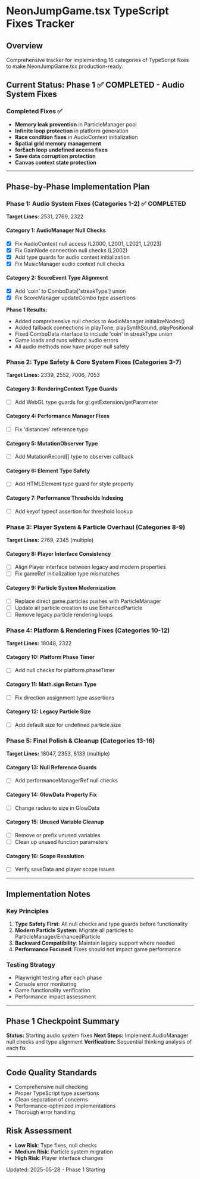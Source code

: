 # NeonJumpGame.tsx TypeScript Fixes Tracker

## Overview
Comprehensive tracker for implementing 16 categories of TypeScript fixes to make NeonJumpGame.tsx production-ready.

## Current Status: Phase 1 ✅ COMPLETED - Audio System Fixes

### Completed Fixes ✅
- **Memory leak prevention** in ParticleManager pool
- **Infinite loop protection** in platform generation
- **Race condition fixes** in AudioContext initialization
- **Spatial grid memory management**
- **forEach loop undefined access fixes**
- **Save data corruption protection**
- **Canvas context state protection**

---

## Phase-by-Phase Implementation Plan

### Phase 1: Audio System Fixes (Categories 1-2) ✅ COMPLETED
**Target Lines:** 2531, 2769, 2322

#### Category 1: AudioManager Null Checks
- [x] Fix AudioContext null access (L2000, L2001, L2021, L2023)
- [x] Fix GainNode connection null checks (L2002)
- [x] Add type guards for audio context initialization
- [x] Fix MusicManager audio context null checks

#### Category 2: ScoreEvent Type Alignment
- [x] Add 'coin' to ComboData['streakType'] union
- [x] Fix ScoreManager updateCombo type assertions

**Phase 1 Results:**
- Added comprehensive null checks to AudioManager initializeNodes()
- Added fallback connections in playTone, playSynthSound, playPositional
- Fixed ComboData interface to include 'coin' in streakType union
- Game loads and runs without audio errors
- All audio methods now have proper null safety

### Phase 2: Type Safety & Core System Fixes (Categories 3-7)
**Target Lines:** 2339, 2552, 7006, 7053

#### Category 3: RenderingContext Type Guards
- [ ] Add WebGL type guards for gl.getExtension/getParameter

#### Category 4: Performance Manager Fixes
- [ ] Fix 'distances' reference typo

#### Category 5: MutationObserver Type
- [ ] Add MutationRecord[] type to observer callback

#### Category 6: Element Type Safety
- [ ] Add HTMLElement type guard for style property

#### Category 7: Performance Thresholds Indexing
- [ ] Add keyof typeof assertion for threshold lookup

### Phase 3: Player System & Particle Overhaul (Categories 8-9)
**Target Lines:** 2769, 2345 (multiple)

#### Category 8: Player Interface Consistency
- [ ] Align Player interface between legacy and modern properties
- [ ] Fix gameRef initialization type mismatches

#### Category 9: Particle System Modernization
- [ ] Replace direct game.particles pushes with ParticleManager
- [ ] Update all particle creation to use EnhancedParticle
- [ ] Remove legacy particle rendering loops

### Phase 4: Platform & Rendering Fixes (Categories 10-12)
**Target Lines:** 18048, 2322

#### Category 10: Platform Phase Timer
- [ ] Add null checks for platform.phaseTimer

#### Category 11: Math.sign Return Type
- [ ] Fix direction assignment type assertions

#### Category 12: Legacy Particle Size
- [ ] Add default size for undefined particle.size

### Phase 5: Final Polish & Cleanup (Categories 13-16)
**Target Lines:** 18047, 2353, 6133 (multiple)

#### Category 13: Null Reference Guards
- [ ] Add performanceManagerRef null checks

#### Category 14: GlowData Property Fix
- [ ] Change radius to size in GlowData

#### Category 15: Unused Variable Cleanup
- [ ] Remove or prefix unused variables
- [ ] Clean up unused function parameters

#### Category 16: Scope Resolution
- [ ] Verify saveData and player scope issues

---

## Implementation Notes

### Key Principles
1. **Type Safety First**: All null checks and type guards before functionality
2. **Modern Particle System**: Migrate all particles to ParticleManager/EnhancedParticle
3. **Backward Compatibility**: Maintain legacy support where needed
4. **Performance Focused**: Fixes should not impact game performance

### Testing Strategy
- Playwright testing after each phase
- Console error monitoring
- Game functionality verification
- Performance impact assessment

---

## Phase 1 Checkpoint Summary
**Status:** Starting audio system fixes
**Next Steps:** Implement AudioManager null checks and type alignment
**Verification:** Sequential thinking analysis of each fix

---

## Code Quality Standards
- Comprehensive null checking
- Proper TypeScript type assertions
- Clean separation of concerns
- Performance-optimized implementations
- Thorough error handling

## Risk Assessment
- **Low Risk**: Type fixes, null checks
- **Medium Risk**: Particle system migration
- **High Risk**: Player interface changes

Updated: 2025-05-28 - Phase 1 Starting
